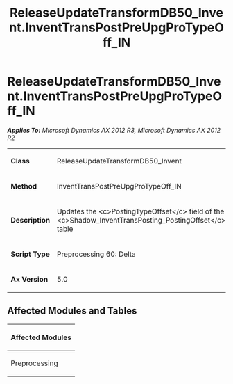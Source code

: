 ﻿---
title: ReleaseUpdateTransformDB50_Invent.InventTransPostPreUpgProTypeOff_IN
TOCTitle: ReleaseUpdateTransformDB50_Invent.InventTransPostPreUpgProTypeOff_IN
ms:assetid: 0c4c4a64-7a0a-0ad0-0b7e-938e737eb263
ms:mtpsurl: https://msdn.microsoft.com/en-us/library/JJ735676(v=AX.60)
ms:contentKeyID: 49706585
ms.date: 05/18/2015
mtps_version: v=AX.60
---

# ReleaseUpdateTransformDB50\_Invent.InventTransPostPreUpgProTypeOff\_IN 


_**Applies To:** Microsoft Dynamics AX 2012 R3, Microsoft Dynamics AX 2012 R2_

<table>
<colgroup>
<col style="width: 50%" />
<col style="width: 50%" />
</colgroup>
<tbody>
<tr class="odd">
<td><p><strong>Class</strong></p></td>
<td><p>ReleaseUpdateTransformDB50_Invent</p></td>
</tr>
<tr class="even">
<td><p><strong>Method</strong></p></td>
<td><p>InventTransPostPreUpgProTypeOff_IN</p></td>
</tr>
<tr class="odd">
<td><p><strong>Description</strong></p></td>
<td><p>Updates the &lt;c&gt;PostingTypeOffset&lt;/c&gt; field of the &lt;c&gt;Shadow_InventTransPosting_PostingOffset&lt;/c&gt; table</p></td>
</tr>
<tr class="even">
<td><p><strong>Script Type</strong></p></td>
<td><p>Preprocessing 60: Delta</p></td>
</tr>
<tr class="odd">
<td><p><strong>Ax Version</strong></p></td>
<td><p>5.0</p></td>
</tr>
</tbody>
</table>


## Affected Modules and Tables

<table>
<colgroup>
<col style="width: 100%" />
</colgroup>
<thead>
<tr class="header">
<th><p>Affected Modules</p></th>
</tr>
</thead>
<tbody>
<tr class="odd">
<td><p>Preprocessing</p></td>
</tr>
</tbody>
</table>

  


